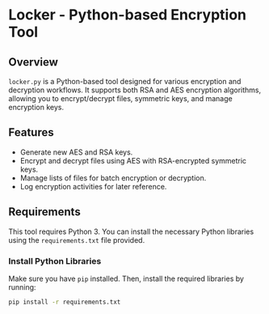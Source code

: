 # Locker - Python-based Encryption Tool

## Overview

`locker.py` is a Python-based tool designed for various encryption and decryption workflows. 
It supports both RSA and AES encryption algorithms, allowing you to encrypt/decrypt files, 
symmetric keys, and manage encryption keys.

## Features

- Generate new AES and RSA keys.
- Encrypt and decrypt files using AES with RSA-encrypted symmetric keys.
- Manage lists of files for batch encryption or decryption.
- Log encryption activities for later reference.

## Requirements

This tool requires Python 3. You can install the necessary Python libraries using the `requirements.txt` file provided.

### Install Python Libraries

Make sure you have `pip` installed. Then, install the required libraries by running:

```bash
pip install -r requirements.txt

